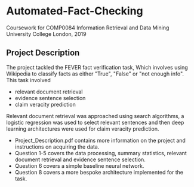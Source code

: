 # Automated-Fact-Checking
Coursework for COMP0084 Information Retrieval and Data Mining University College London, 2019

## Project Description
The project tackled the FEVER fact verification task, Which involves using Wikipedia to classify facts as either "True", "False"
or "not enough info". This task involved
- relevant document retrieval
- evidence sentence selection
- claim veracity prediction

Relevant document retrieval was approached using search algorithms, a logistic regression was used to select relevant sentences
and then deep learning architectures were used for claim veracity prediction.

- Project_Description.pdf contains more information on the project and instructions on acquiring the data.
- Question 1-5 covers the data processing, summary statistics, relevant document retrieval and evidence sentence selection.
- Question 6 covers a simple baseline neural network.
- Question 8 covers a more bespoke architecture implemented for the task.
